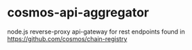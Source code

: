 # cosmos-api-aggregator
node.js reverse-proxy api-gateway for rest endpoints found in https://github.com/cosmos/chain-registry
